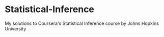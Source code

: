 # Statistical-Inference
My solutions to Coursera's Statistical Inference course by Johns Hopkins University
